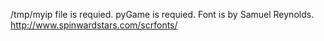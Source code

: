 /tmp/myip file is requied.
pyGame is requied.
Font is by Samuel Reynolds. http://www.spinwardstars.com/scrfonts/

